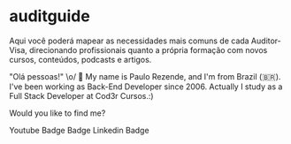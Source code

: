 # auditguide
Aqui você poderá mapear as necessidades mais comuns de cada Auditor-Visa, direcionando profissionais quanto a própria formação com novos cursos, conteúdos, podcasts e artigos.

"Olá pessoas!" \o/ 👋
My name is Paulo Rezende, and I'm from Brazil (🇧🇷). I've been working as Back-End Developer since 2006. Actually I study as a Full Stack Developer at Cod3r Cursos.:)

Would you like to find me?

Youtube Badge  Badge Linkedin Badge


